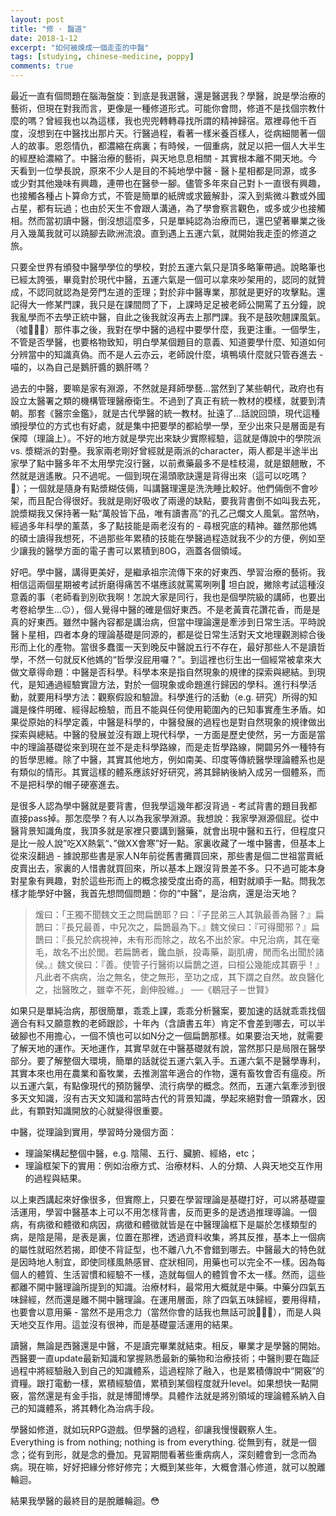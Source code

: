 ```yaml
---
layout: post
title: "修 · 醫道"
date: 2018-1-12
excerpt: "如何被煉成一個走歪的中醫"
tags: [studying, chinese-medicine, poppy]
comments: true
---
```


最近一直有個問題在腦海盤旋：到底是我選醫，還是醫選我？學醫，說是學治療的藝術，但現在對我而言，更像是一種修道形式。可能你會問，修道不是找個宗教什麼的嗎？曾經我也以為這樣，我也兜兜轉轉尋找所謂的精神歸宿。眾裡尋他千百度，沒想到在中醫找出那片天。行醫過程，看著一樣米養百樣人，從病細閱著一個人的故事。恩怨情仇，都濃縮在病裏；有時候，一個重病，就足以把一個人大半生的經歷給濃縮了。中醫治療的藝術，與天地息息相關 - 其實根本離不開天地。今天看到一位學長說，原來不少人是目的不純地學中醫 - 醫卜星相都是同源，或多或少對其他幾味有興趣，連帶也在醫參一腳。儘管多年來自己對卜一直很有興趣，也接觸各種占卜算命方式，不管是簡單的紙牌或求籤解卦，深入到紫微斗數或外國占星，都有玩過；也由於天生不會跟人溝通，為了學會察言觀色，或多或少也接觸相。然而當初讀中醫，倒沒想這麼多，只是單純認為治療而已，還巴望著畢業之後月入幾萬我就可以蹺腳去歐洲流浪。直到遇上五運六氣，就開始我走歪的修道之旅。

只要全世界有頒發中醫學學位的學校，對於五運六氣只是頂多略筆帶過。說略筆也已經太誇張，畢竟對於現代中醫，五運六氣是一個可以拿來吵架用的，認同的就贊成，不認同就認為是旁門左道的歪理；對於非中醫專業，那就是更好的攻擊點。還記得大一修某門課，我只是在課間問了下，上課時足足被老師公開罵了五分鐘，說我亂學而不去學正統中醫，自此之後我就沒再去上那門課。我不是鼓吹翹課風氣。（噓🤫😏🤭）那件事之後，我對在學中醫的過程中要學什麼，我更注重。一個學生，不管是否學醫，也要格物致知，明白學某個題目的意義、知道要學什麼、知道如何分辨當中的知識真偽。而不是人云亦云，老師說什麼，填鴨填什麼就只管吞進去 - 喵的，以為自己是鵝肝醬的鵝肝嗎？

過去的中醫，要嘛是家有淵源，不然就是拜師學藝...當然到了某些朝代，政府也有設立太醫署之類的機構管理醫療衛生。不過到了真正有統一教材的模樣，就要到清朝。那套《醫宗金鑑》，就是古代學醫的統一教材。扯遠了...話說回頭，現代這種頒授學位的方式也有好處，就是集中把要學的都給學一學，至少出來只是層面是有保障（理論上）。不好的地方就是學完出來缺少實際經驗，這就是傳說中的學院派 vs. 漿糊派的對壘。我家兩老剛好曾經就是兩派的character，兩人都是半途半出家學了點中醫多年不太用學完沒行醫，以前煮藥最多不是桂枝湯，就是銀翹散，不然就是逍遙散。只不過呢。一個到現在湯頭歌訣還是背得出來（這可以吃嗎？😬）；一個就是隨身有點漿糊伎倆，叫講醫理還是洗洗睡比較好。他們倆倒不會吵架，而且配合得很好。我就是剛好吸收了兩邊的缺點，要我背書倒不如叫我去死，說漿糊我又保持著一點“萬般皆下品，唯有讀書高”的孔乙己爛文人風氣。當然吶，經過多年科學的薰蒸，多了點技能是兩老沒有的 - 尋根究底的精神。雖然那他媽的碩士讀得我想死，不過那些年累積的技能在學醫過程造就我不少的方便，例如至少讓我的醫學方面的電子書可以累積到80G，涵蓋各個領域。

好吧。學中醫，講得更美好，是繼承祖宗流傳下來的好東西、學習治療的藝術。我相信這兩個星期被考試折磨得痛苦不堪應該就罵罵咧咧🤬 坦白說，撇除考試這種沒意義的事（老師看到別砍我啊！怎說大家是同行，我也是個學院級的講師，也要出考卷給學生...😐），個人覺得中醫的確是個好東西。不是老黃賣花讚花香，而是是真的好東西。雖然中醫內容都是講治病，但當中理論還是牽涉到日常生活。平時說醫卜星相，四者本身的理論基礎是同源的，都是從日常生活對天文地理觀測綜合後形而上化的產物。當很多蠢蛋一天到晚反中醫說五行不存在，最好那些人不是讀哲學，不然一句就反K他媽的“哲學沒屁用囉？”。到這裡也衍生出一個經常被拿來大做文章得命題：中醫是否科學。科學本來是指自然現象的規律的探索與總結。到現代，是知通過經驗實證方法，對於一個現象或命題進行歸因的學科。進行科學活動，就要用科學方法：觀察假設和驗證。科學進行的活動（e.g. 研究）所得的知識是條件明確、經得起檢驗，而且不能與任何使用範圍內的已知事實產生矛盾。如果從原始的科學定義，中醫是科學的，中醫發展的過程也是對自然現象的規律做出探索與總結。中醫的發展並沒有跟上現代科學，一方面是歷史使然，另一方面是當中的理論基礎從來到現在並不是走科學路線，而是走哲學路線，開闢另外一種特有的哲學思維。除了中醫，其實其他地方，例如南美、印度等傳統醫學理論體系也是有類似的情形。其實這樣的體系應該好好研究，將其歸納後納入成另一個體系，而不是把科學的帽子硬塞進去。

是很多人認為學中醫就是要背書，但我學這幾年都沒背過 - 考試背書的題目我都直接pass掉。那怎麼學？有人以為我家學淵源。我想說：我家學淵源個屁。從中醫背景知識角度，我頂多就是家裡只要講到醫藥，就會出現中醫和五行，但程度只是比一般人說”吃XX熱氣“、”做XX會寒”好一點。家裏收藏了一堆中醫書，但基本上從來沒翻過 - 據說那些書是家人N年前從舊書攤買回來，那些書是個二世祖當賣紙皮賣出去，家裏的人惜書就買回來，所以基本上跟沒背景差不多。只不過可能本身對星象有興趣，對於這些形而上的概念接受度出奇的高，相對就順手一點。問我怎樣才能學好中醫，我首先想問個問題：你的“中醫”，是治病，還是治天地？

> 煖曰：「王獨不聞魏文王之問扁鵲耶？曰：『子昆弟三人其孰最善為醫？』扁鵲曰：『長兄最善，中兄次之，扁鵲最為下。』魏文侯曰：『可得聞邪？』扁鵲曰：『長兄於病視神，未有形而除之，故名不出於家。中兄治病，其在毫毛，故名不出於閭。若扁鵲者，鑱血脈，投毒藥，副肌膚，閒而名出聞於諸侯。』魏文侯曰：『善。使管子行醫術以扁鵲之道，曰桓公幾能成其霸乎！』凡此者不病病，治之無名，使之無形，至功之成，其下謂之自然。故良醫化之，拙醫敗之，雖幸不死，創伸股維。」
> ──《鶡冠子－世賢》

如果只是單純治病，那很簡單，乖乖上課，乖乖分析醫案，要加速的話就乖乖找個適合有料又願意教的老師跟診，十年內（含讀書五年）肯定不會差到哪去，可以半破腳也不用擔心，一個不慎也可以如N分之一個扁鵲那樣。如果要治天地，就需要了解天地的運作。天地運作，其實早就在中醫基礎就有說，當然那只是局限在醫學部分。要了解整個大環境，簡單的話就從五運六氣入手。五運六氣不是醫學專利，其實本來也用在農業和畜牧業，去推測當年適合的作物，還有畜牧會否有瘟疫。所以五運六氣，有點像現代的預防醫學、流行病學的概念。然而，五運六氣牽涉到很多天文知識，沒有古天文知識和當時古代的背景知識，學起來絕對會一頭霧水，因此，有顆對知識開放的心就變得很重要。

中醫，從理論到實用，學習時分幾個方面：
- 理論架構起整個中醫，e.g. 陰陽、五行、臟腑、經絡，etc；
- 理論框架下的實用：例如治療方式、治療材料、人的分類、人與天地交互作用的過程與結果。

以上東西講起來好像很多，但實際上，只要在學習理論是基礎打好，可以將基礎靈活運用，學習中醫基本上可以不用怎樣背書，反而更多的是透過推理導論。一個病，有病徵和體徵和病因，病徵和體徵就皆是在中醫理論框下是屬於怎樣類型的病，是陰是陽，是表是裏，位置在那裡，透過資料收集，將其反推，基本上一個病的屬性就昭然若揭，即使不背証型，也不離八九不會錯到哪去。中醫最大的特色就是因時地人制宜，即使同樣風熱感冒、症狀相同，用藥也可以完全不一樣。因為每個人的體質、生活習慣和經驗不一樣，造就每個人的體質會不太一樣。然而，這些都離不開中醫理論所提到的知識。治療材料，最常用大概就是中藥。中藥分四氣五味歸經，然而還是離不開中醫理論。在運用層面，除了四氣五味歸經，要用得精，也要會以意用藥 - 當然不是用念力（當然你會的話我也無話可說🤷🏻‍♀️），而是人與天地交互作用。這並沒有很神，而是基礎靈活運用的結果。

讀醫，無論是西醫還是中醫，不是讀完畢業就結束。相反，畢業才是學醫的開始。西醫要一直update最新知識和掌握熟悉最新的藥物和治療技術；中醫則要在臨証過程中將經驗融入到自己的知識體系，這過程除了融入，也是累積傳說中“開竅”的資糧。跟打電動一樣，累積經驗值，累積到某個程度就升level。如果想快一點開竅，當然還是有金手指，就是博聞博學。具體作法就是將別領域的理論體系納入自己的知識體系，將其轉化為治病手段。

學醫如修道，就如玩RPG遊戲。但學醫的過程，卻讓我慢慢觀察人生。Everything is from nothing; nothing is from everything. 從無到有，就是一個念；從有到形，就是念的疊加。見習期間看著些重病病人，深刻體會到一念而為病。現在嘛，好好把緣分修好修完；大概到某些年，大概會潛心修道，就可以脫離輪迴。

結果我學醫的最終目的是脫離輪迴。😳
